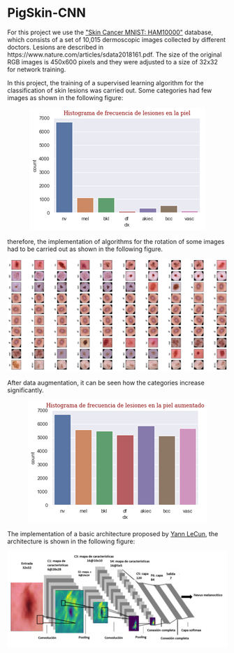 # PigSkin-CNN

<p>
  For this project we use the <a href = 'https://www.kaggle.com/kmader/skin-cancer-mnist-ham10000'>"Skin Cancer MNIST: HAM10000"</a> database, which consists of a set of 10,015 dermoscopic images collected by different doctors. Lesions are described in https://www.nature.com/articles/sdata2018161.pdf. The size of the original RGB images is 450x600 pixels and they were adjusted to a size of 32x32 for network training.
</p>

In this project, the training of a supervised learning algorithm for the classification of skin lesions was carried out. Some categories had few images as shown in the following figure:

<p align='center'>
  <img src= 'https://github.com/Luisbaduy97/PigSkin-CNN/blob/master/histo_original.png'>
</p>


therefore, the implementation of algorithms for the rotation of some images had to be carried out as shown in the following figure.




<p align='center'>
  <img src= 'https://github.com/Luisbaduy97/PigSkin-CNN/blob/master/rotaciones.png'>
</p>



After data augmentation, it can be seen how the categories increase significantly.

<p align='center'>
  <img src= 'https://github.com/Luisbaduy97/PigSkin-CNN/blob/master/aumented_histogram.png'>
</p>


<p>
  The implementation of a basic architecture proposed by <a href = 'http://yann.lecun.com/exdb/publis/pdf/lecun-01a.pdf'>Yann LeCun</a>, the architecture is shown in the following figure:
</p>

<p align='center'>
  <img src= 'https://github.com/Luisbaduy97/PigSkin-CNN/blob/master/arquitectura.png'>
</p>
